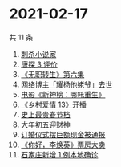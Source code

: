 # 2021-02-17

共 11 条

<!-- BEGIN ZHIHUSEARCH -->
<!-- 最后更新时间 Wed Feb 17 2021 11:09:01 GMT+0800 (CST) -->
1. [刺杀小说家](https://www.zhihu.com/search?q=刺杀小说家)
1. [唐探 3 评价](https://www.zhihu.com/search?q=唐探3)
1. [《无职转生》第六集](https://www.zhihu.com/search?q=无职转生)
1. [网络博主「耀杨他姥爷」去世](https://www.zhihu.com/search?q=耀杨他姥爷)
1. [电影《新神榜：哪吒重生》](https://www.zhihu.com/search?q=哪吒)
1. [《乡村爱情 13》开播](https://www.zhihu.com/search?q=乡村爱情)
1. [史上最贵春节档](https://www.zhihu.com/search?q=春节档电影票)
1. [大年初五迎财神](https://www.zhihu.com/search?q=大年初五)
1. [订婚仪式摆巨额现金被通报](https://www.zhihu.com/search?q=订婚仪式摆现金)
1. [《你好，李焕英》票房大卖](https://www.zhihu.com/search?q=《你好，李焕英》)
1. [石家庄新增 1 例本地确诊](https://www.zhihu.com/search?q=石家庄新增)
<!-- END ZHIHUSEARCH -->
